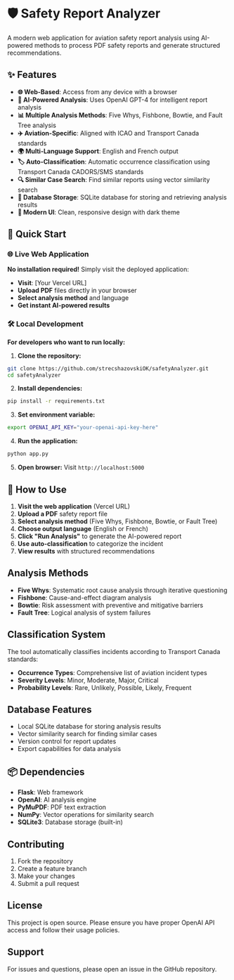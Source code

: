 # 🛡️ Safety Report Analyzer

A modern web application for aviation safety report analysis using AI-powered methods to process PDF safety reports and generate structured recommendations.

## ✨ Features

- **🌐 Web-Based**: Access from any device with a browser
- **🤖 AI-Powered Analysis**: Uses OpenAI GPT-4 for intelligent report analysis
- **📊 Multiple Analysis Methods**: Five Whys, Fishbone, Bowtie, and Fault Tree analysis
- **✈️ Aviation-Specific**: Aligned with ICAO and Transport Canada standards
- **🌍 Multi-Language Support**: English and French output
- **🏷️ Auto-Classification**: Automatic occurrence classification using Transport Canada CADORS/SMS standards
- **🔍 Similar Case Search**: Find similar reports using vector similarity search
- **💾 Database Storage**: SQLite database for storing and retrieving analysis results
- **🎨 Modern UI**: Clean, responsive design with dark theme

## 🚀 Quick Start

### 🌐 Live Web Application
**No installation required!** Simply visit the deployed application:
- **Visit**: [Your Vercel URL]
- **Upload PDF** files directly in your browser
- **Select analysis method** and language
- **Get instant AI-powered results**

### 🛠️ Local Development
**For developers who want to run locally:**

1. **Clone the repository:**
```bash
git clone https://github.com/strecshazovskiOK/safetyAnalyzer.git
cd safetyAnalyzer
```

2. **Install dependencies:**
```bash
pip install -r requirements.txt
```

3. **Set environment variable:**
```bash
export OPENAI_API_KEY="your-openai-api-key-here"
```

4. **Run the application:**
```bash
python app.py
```

5. **Open browser:** Visit `http://localhost:5000`

## 📖 How to Use

1. **Visit the web application** (Vercel URL)
2. **Upload a PDF** safety report file
3. **Select analysis method** (Five Whys, Fishbone, Bowtie, or Fault Tree)
4. **Choose output language** (English or French)
5. **Click "Run Analysis"** to generate the AI-powered report
6. **Use auto-classification** to categorize the incident
7. **View results** with structured recommendations

## Analysis Methods

- **Five Whys**: Systematic root cause analysis through iterative questioning
- **Fishbone**: Cause-and-effect diagram analysis
- **Bowtie**: Risk assessment with preventive and mitigative barriers
- **Fault Tree**: Logical analysis of system failures

## Classification System

The tool automatically classifies incidents according to Transport Canada standards:
- **Occurrence Types**: Comprehensive list of aviation incident types
- **Severity Levels**: Minor, Moderate, Major, Critical
- **Probability Levels**: Rare, Unlikely, Possible, Likely, Frequent

## Database Features

- Local SQLite database for storing analysis results
- Vector similarity search for finding similar cases
- Version control for report updates
- Export capabilities for data analysis

## 📦 Dependencies

- **Flask**: Web framework
- **OpenAI**: AI analysis engine
- **PyMuPDF**: PDF text extraction
- **NumPy**: Vector operations for similarity search
- **SQLite3**: Database storage (built-in)

## Contributing

1. Fork the repository
2. Create a feature branch
3. Make your changes
4. Submit a pull request

## License

This project is open source. Please ensure you have proper OpenAI API access and follow their usage policies.

## Support

For issues and questions, please open an issue in the GitHub repository.
